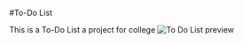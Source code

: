 #To-Do List

This is a To-Do List a project for college
![To Do List preview](https://github.com/Proton963/To-Do-List/assets/140636235/267f9ad3-d8d1-433a-84e5-1a4e778f4d93)
